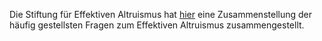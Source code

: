 Die Stiftung für Effektiven Altruismus hat [hier](https://effektiveraltruismus.de/faq/) eine Zusammenstellung der häufig gestellsten Fragen zum Effektiven Altruismus zusammengestellt.
